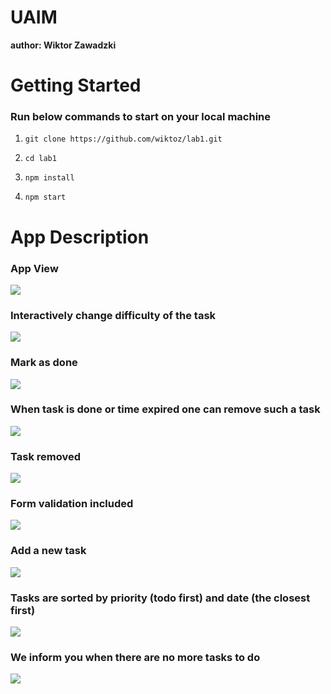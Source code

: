 # UAIM
**author: Wiktor Zawadzki**

# Getting Started 
### Run below commands to start on your local machine

1. `git clone https://github.com/wiktoz/lab1.git`

2. `cd lab1`

3. `npm install`

4. `npm start`

# App Description
### App View
![](./images/1.png)

### Interactively change difficulty of the task
![](./images/5.png)

### Mark as done
![](./images/6.png)

### When task is done or time expired one can remove such a task
![](./images/7.png)

### Task removed
![](./images/8.png)

### Form validation included
![](./images/9.png)

### Add a new task
![](./images/10.png)

### Tasks are sorted by priority (todo first) and date (the closest first)
![](./images/11.png)

### We inform you when there are no more tasks to do
![](./images/12.png)

